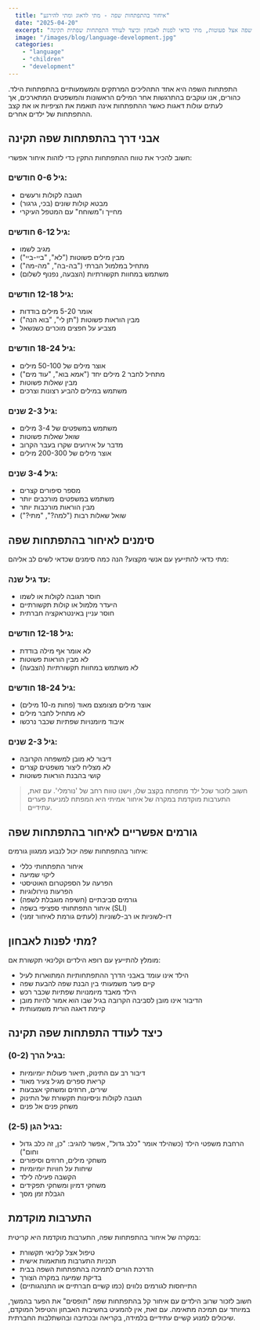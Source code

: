 ```yaml
---
  title: "איחור בהתפתחות שפה - מתי לדאוג ומתי להירגע"
  date: "2025-04-20"
  excerpt: "כיצד לזהות איחור בהתפתחות שפה אצל פעוטות, מתי כדאי לפנות לאבחון וכיצד לעודד התפתחות שפתית תקינה"
  image: "/images/blog/language-development.jpg"
  categories:
    - "language"
    - "children"
    - "development"
---
```


התפתחות השפה היא אחד התהליכים המרתקים והמשמעותיים בהתפתחות הילד. כהורים, אנו עוקבים בהתרגשות אחר המילים הראשונות והמשפטים המתארכים, אך לעתים עולות דאגות כאשר ההתפתחות אינה תואמת את הציפיות או את קצב ההתפתחות של ילדים אחרים.

## אבני דרך בהתפתחות שפה תקינה

חשוב להכיר את טווח ההתפתחות התקין כדי לזהות איחור אפשרי:

### גיל 0-6 חודשים:

*   תגובה לקולות ורעשים
*   מבטא קולות שונים (בכי, גרגור)
*   מחייך ו"משוחח" עם המטפל העיקרי

### גיל 6-12 חודשים:

*   מגיב לשמו
*   מבין מילים פשוטות ("לא", "ביי-ביי")
*   מתחיל במלמול הברתי ("בה-בה", "מה-מה")
*   משתמש במחוות תקשורתיות (הצבעה, נפנוף לשלום)

### גיל 12-18 חודשים:

*   אומר 5-20 מילים בודדות
*   מבין הוראות פשוטות ("תן לי", "בוא הנה")
*   מצביע על חפצים מוכרים כשנשאל

### גיל 18-24 חודשים:

*   אוצר מילים של 50-100 מילים
*   מתחיל לחבר 2 מילים יחד ("אמא בוא", "עוד מים")
*   מבין שאלות פשוטות
*   משתמש במילים להביע רצונות וצרכים

### גיל 2-3 שנים:

*   משתמש במשפטים של 3-4 מילים
*   שואל שאלות פשוטות
*   מדבר על אירועים שקרו בעבר הקרוב
*   אוצר מילים של 200-300 מילים

### גיל 3-4 שנים:

*   מספר סיפורים קצרים
*   משתמש במשפטים מורכבים יותר
*   מבין הוראות מורכבות יותר
*   שואל שאלות רבות ("למה?", "מתי?")

## סימנים לאיחור בהתפתחות שפה

מתי כדאי להתייעץ עם אנשי מקצוע? הנה כמה סימנים שכדאי לשים לב אליהם:

### עד גיל שנה:

*   חוסר תגובה לקולות או לשמו
*   היעדר מלמול או קולות תקשורתיים
*   חוסר עניין באינטראקציה חברתית

### גיל 12-18 חודשים:

*   לא אומר אף מילה בודדת
*   לא מבין הוראות פשוטות
*   לא משתמש במחוות תקשורתיות (הצבעה)

### גיל 18-24 חודשים:

*   אוצר מילים מצומצם מאוד (פחות מ-10 מילים)
*   לא מתחיל לחבר מילים
*   איבוד מיומנויות שפתיות שכבר נרכשו

### גיל 2-3 שנים:

*   דיבור לא מובן למשפחה הקרובה
*   לא מצליח ליצור משפטים קצרים
*   קושי בהבנת הוראות פשוטות

> חשוב לזכור שכל ילד מתפתח בקצב שלו, וישנו טווח רחב של 'נורמלי'. עם זאת, התערבות מוקדמת במקרה של איחור אמיתי היא המפתח למניעת פערים עתידיים.

## גורמים אפשריים לאיחור בהתפתחות שפה

איחור בהתפתחות שפה יכול לנבוע ממגוון גורמים:

*   איחור התפתחותי כללי
*   ליקוי שמיעה
*   הפרעה על הספקטרום האוטיסטי
*   הפרעות נוירולוגיות
*   גורמים סביבתיים (חשיפה מוגבלת לשפה)
*   איחור התפתחותי ספציפי בשפה (SLI)
*   דו-לשוניות או רב-לשוניות (לעתים גורמת לאיחור זמני)

## מתי לפנות לאבחון?

מומלץ להתייעץ עם רופא הילדים וקלינאי תקשורת אם:

*   הילד אינו עומד באבני הדרך ההתפתחותיות המתוארות לעיל
*   קיים פער משמעותי בין הבנת שפה להבעת שפה
*   הילד מאבד מיומנויות שפתיות שכבר רכש
*   הדיבור אינו מובן לסביבה הקרובה בגיל שבו הוא אמור להיות מובן
*   קיימת דאגה הורית משמעותית

## כיצד לעודד התפתחות שפה תקינה

### בגיל הרך (0-2):

*   דיבור רב עם התינוק, תיאור פעולות יומיומיות
*   קריאת ספרים מגיל צעיר מאוד
*   שירים, חרוזים ומשחקי אצבעות
*   תגובה לקולות וניסיונות תקשורת של התינוק
*   משחק פנים אל פנים

### בגיל הגן (2-5):

*   הרחבת משפטי הילד (כשהילד אומר "כלב גדול", אפשר להגיב: "כן, זה כלב גדול וחום")
*   משחקי מילים, חרוזים וסיפורים
*   שיחות על חוויות יומיומיות
*   הקשבה פעילה לילד
*   משחקי דמיון ומשחקי תפקידים
*   הגבלת זמן מסך

## התערבות מוקדמת

במקרה של איחור בהתפתחות שפה, התערבות מוקדמת היא קריטית:

*   טיפול אצל קלינאי תקשורת
*   תכניות התערבות מותאמות אישית
*   הדרכת הורים לתמיכה בהתפתחות השפה בבית
*   בדיקת שמיעה במקרה הצורך
*   התייחסות לגורמים נלווים (כמו קשיים חברתיים או התנהגותיים)

חשוב לזכור שרוב הילדים עם איחור קל בהתפתחות שפה "תופסים" את הפער בהמשך, במיוחד עם תמיכה מתאימה. עם זאת, אין להמעיט בחשיבות האבחון והטיפול המוקדם, שיכולים למנוע קשיים עתידיים בלמידה, בקריאה ובכתיבה ובהשתלבות החברתית.
